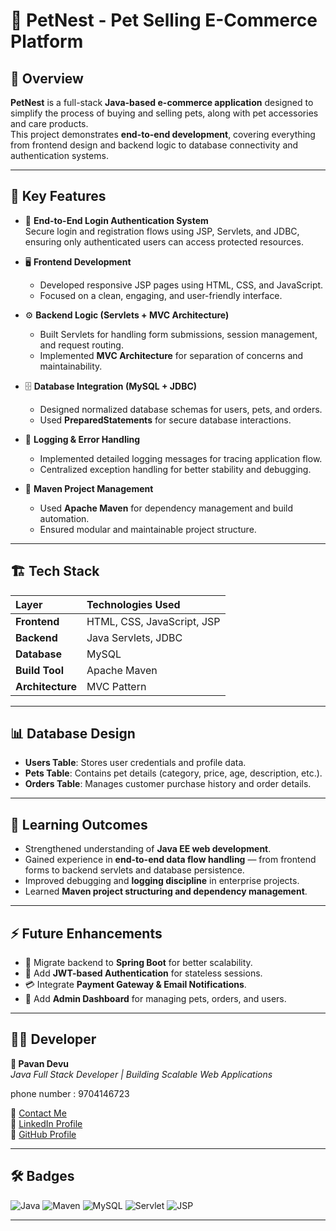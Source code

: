 # 🐾 PetNest - Pet Selling E-Commerce Platform

## 🧩 Overview
**PetNest** is a full-stack **Java-based e-commerce application** designed to simplify the process of buying and selling pets, along with pet accessories and care products.  
This project demonstrates **end-to-end development**, covering everything from frontend design and backend logic to database connectivity and authentication systems.

---

## 🚀 Key Features
- 🔐 **End-to-End Login Authentication System**  
  Secure login and registration flows using JSP, Servlets, and JDBC, ensuring only authenticated users can access protected resources.

- 🖥️ **Frontend Development**  
  - Developed responsive JSP pages using HTML, CSS, and JavaScript.  
  - Focused on a clean, engaging, and user-friendly interface.  

- ⚙️ **Backend Logic (Servlets + MVC Architecture)**  
  - Built Servlets for handling form submissions, session management, and request routing.  
  - Implemented **MVC Architecture** for separation of concerns and maintainability.  

- 🗄️ **Database Integration (MySQL + JDBC)**  
  - Designed normalized database schemas for users, pets, and orders.  
  - Used **PreparedStatements** for secure database interactions.  

- 🧾 **Logging & Error Handling**  
  - Implemented detailed logging messages for tracing application flow.  
  - Centralized exception handling for better stability and debugging.  

- 🧰 **Maven Project Management**  
  - Used **Apache Maven** for dependency management and build automation.  
  - Ensured modular and maintainable project structure.  

---

## 🏗️ Tech Stack
| Layer | Technologies Used |
|:------|:------------------|
| **Frontend** | HTML, CSS, JavaScript, JSP |
| **Backend** | Java Servlets, JDBC |
| **Database** | MySQL |
| **Build Tool** | Apache Maven |
| **Architecture** | MVC Pattern |

---

## 📊 Database Design
- **Users Table**: Stores user credentials and profile data.  
- **Pets Table**: Contains pet details (category, price, age, description, etc.).  
- **Orders Table**: Manages customer purchase history and order details.  

---

## 🧠 Learning Outcomes
- Strengthened understanding of **Java EE web development**.  
- Gained experience in **end-to-end data flow handling** — from frontend forms to backend servlets and database persistence.  
- Improved debugging and **logging discipline** in enterprise projects.  
- Learned **Maven project structuring and dependency management**.  

---

## ⚡ Future Enhancements
- 🔄 Migrate backend to **Spring Boot** for better scalability.  
- 🔑 Add **JWT-based Authentication** for stateless sessions.  
- 💳 Integrate **Payment Gateway & Email Notifications**.  
- 🧩 Add **Admin Dashboard** for managing pets, orders, and users.  

---

## 🧑‍💻 Developer
**👤 Pavan Devu**  
*Java Full Stack Developer | Building Scalable Web Applications*

phone number : 9704146723

📧 [Contact Me](pa1dev.edu@gmail.com)  
🔗 [LinkedIn Profile](https://www.linkedin.com/in/pa1dev21/)  
🔗 [GitHub Profile](https://github.com/pa1dev-techiie-cham)

---

## 🛠️ Badges
![Java](https://img.shields.io/badge/Code-Java-orange?logo=java)
![Maven](https://img.shields.io/badge/Build-Maven-blue?logo=apachemaven)
![MySQL](https://img.shields.io/badge/Database-MySQL-blue?logo=mysql)
![Servlet](https://img.shields.io/badge/Backend-Servlets-yellow)
![JSP](https://img.shields.io/badge/Frontend-JSP-green)

---

